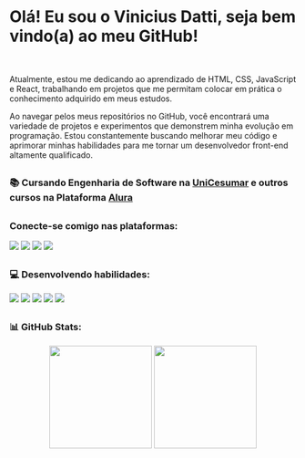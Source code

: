 
  <h1>Olá! Eu sou o Vinicius Datti, seja bem vindo(a) ao meu GitHub!</h1> <br>

Atualmente, estou me dedicando ao aprendizado de HTML, CSS, JavaScript e React, trabalhando em projetos que me permitam colocar em prática o conhecimento adquirido em meus estudos.

Ao navegar pelos meus repositórios no GitHub, você encontrará uma variedade de projetos e experimentos que demonstrem minha evolução em programação. Estou constantemente buscando melhorar meu código e aprimorar minhas habilidades para me tornar um desenvolvedor front-end altamente qualificado.
 
</p>

##

<h3>📚 Cursando Engenharia de Software na <a href="https://www.unicesumar.edu.br/">UniCesumar</a> e outros cursos na Plataforma <a href="https://www.alura.com.br">Alura</a> 
  
  
  ##
  
<h3>Conecte-se comigo nas plataformas:</h3>

  <a href=""><img src="https://img.shields.io/badge/EMail-D14836?style=for-the-badge&logo=gmail&logoColor=white"></a>
  <a href="https://www.linkedin.com/in/vinicius-datti-791482267/"><img src="https://img.shields.io/badge/LinkedIn-0077B5?style=for-the-badge&logo=linkedin&logoColor=white"></a>
  <a href=""><img src="https://img.shields.io/badge/Instagram-E4405F?style=for-the-badge&logo=instagram&logoColor=white"></a>
  <a href=""><img src="https://img.shields.io/badge/Discord-7289DA?style=for-the-badge&logo=discord&logoColor=white"></a>
</div>

##

<h3>💻 Desenvolvendo habilidades:</h3>
<div style="display: inline_block">
  <img src="https://img.shields.io/badge/HTML5-E34F26?style=for-the-badge&logo=html5&logoColor=white">
  <img src="https://img.shields.io/badge/CSS3-1572B6?style=for-the-badge&logo=css3&logoColor=white">
  <img src="https://img.shields.io/badge/JavaScript-F7DF1E?style=for-the-badge&logo=javascript&logoColor=black">
  <img src="https://img.shields.io/badge/React-61DAFB?style=for-the-badge&logo=react&logoColor=white&color=orange">
  <img src="https://img.shields.io/badge/TypeScript-007ACC?style=for-the-badge&logo=typescript&logoColor=white">


</div>
 
##

<h3>📊 GitHub Stats:</h3>
<div align="center">
  <img height="180em" src="https://github-readme-stats.vercel.app/api?username=viniciusdatti&theme=blue-green">
  <img height="180em" src="https://github-readme-stats.vercel.app/api/top-langs/?username=viniciusdatti&theme=blue-green">
</div>


